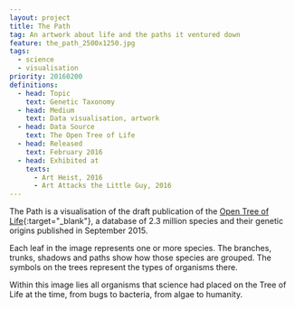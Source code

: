 ```yaml
---
layout: project
title: The Path
tag: An artwork about life and the paths it ventured down
feature: the_path_2500x1250.jpg
tags:
  - science
  - visualisation
priority: 20160200
definitions:
  - head: Topic
    text: Genetic Taxonomy
  - head: Medium
    text: Data visualisation, artwork
  - head: Data Source
    text: The Open Tree of Life
  - head: Released
    text: February 2016
  - head: Exhibited at
    texts:
      - Art Heist, 2016
      - Art Attacks the Little Guy, 2016
---
```

The Path is a visualisation of the draft publication of the [Open Tree of Life](http://opentreeoflife.org){:target="_blank"}, a database of 2.3 million species and their genetic origins published in September 2015.

Each leaf in the image represents one or more species. The branches, trunks, shadows and paths show how those species are grouped. The symbols on the trees represent the types of organisms there.

Within this image lies all organisms that science had placed on the Tree of Life at the time, from bugs to bacteria, from algae to humanity.

